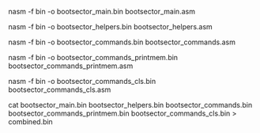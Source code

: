 nasm -f bin -o bootsector_main.bin bootsector_main.asm

nasm -f bin -o bootsector_helpers.bin bootsector_helpers.asm

nasm -f bin -o bootsector_commands.bin bootsector_commands.asm

nasm -f bin -o bootsector_commands_printmem.bin bootsector_commands_printmem.asm

nasm -f bin -o bootsector_commands_cls.bin bootsector_commands_cls.asm

cat bootsector_main.bin bootsector_helpers.bin bootsector_commands.bin bootsector_commands_printmem.bin bootsector_commands_cls.bin > combined.bin
